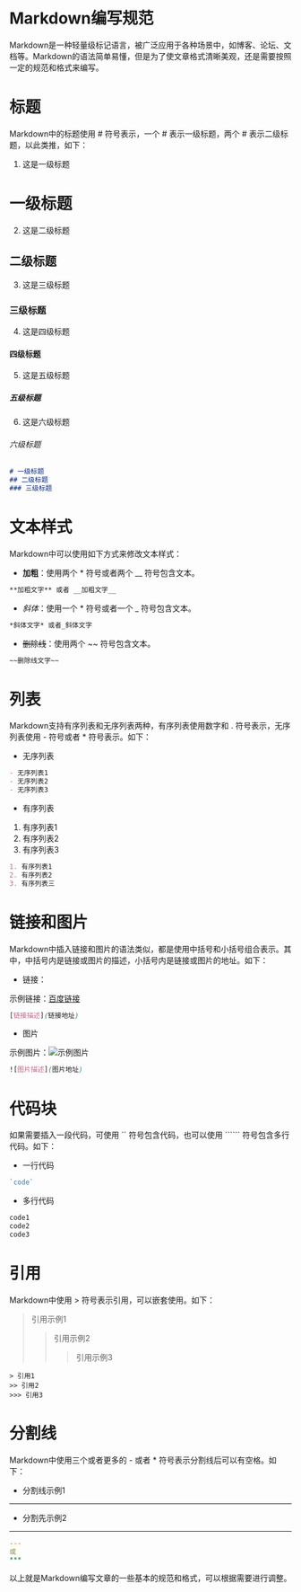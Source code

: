 # Markdown编写规范


  Markdown是一种轻量级标记语言，被广泛应用于各种场景中，如博客、论坛、文档等。Markdown的语法简单易懂，但是为了使文章格式清晰美观，还是需要按照一定的规范和格式来编写。

# 标题

  Markdown中的标题使用 # 符号表示，一个 # 表示一级标题，两个 # 表示二级标题，以此类推，如下：

1. 这是一级标题
# 一级标题

2. 这是二级标题
## 二级标题

3. 这是三级标题
### 三级标题

4. 这是四级标题
#### 四级标题

5. 这是五级标题
##### 五级标题

6. 这是六级标题
###### 六级标题

```Markdown
# 一级标题
## 二级标题
### 三级标题
```

# 文本样式

  Markdown中可以使用如下方式来修改文本样式：

- **加粗**：使用两个 * 符号或者两个 __ 符号包含文本。

```Markdown
**加粗文字** 或者 __加粗文字__
```

- *斜体*：使用一个 * 符号或者一个 _ 符号包含文本。

```Markdown
*斜体文字* 或者_斜体文字
```
- ~~删除线~~：使用两个 ~~ 符号包含文本。

```Markdown
~~删除线文字~~
```

# 列表
  Markdown支持有序列表和无序列表两种，有序列表使用数字和 . 符号表示，无序列表使用 - 符号或者 * 符号表示。如下：

* 无序列表

```Markdown
- 无序列表1
- 无序列表2
- 无序列表3
```

* 有序列表

1. 有序列表1
2. 有序列表2
3. 有序列表3

```Markdown
1. 有序列表1
2. 有序列表2
3. 有序列表三
```

# 链接和图片
  Markdown中插入链接和图片的语法类似，都是使用中括号和小括号组合表示。其中，中括号内是链接或图片的描述，小括号内是链接或图片的地址。如下：

- 链接：

示例链接：[百度链接](https://www.baidu.com)

```scss
[链接描述](链接地址)
```

- 图片

示例图片：![示例图片](/img/indexImg.jpg)

```scss
![图片描述](图片地址)
```

# 代码块

  如果需要插入一段代码，可使用 `` 符号包含代码，也可以使用 `````` 符号包含多行代码。如下：

- 一行代码

```javascript
`code`
```

- 多行代码

```javascript
code1
code2
code3
```

# 引用

  Markdown中使用 > 符号表示引用，可以嵌套使用。如下：

> 引用示例1
>> 引用示例2
>>> 引用示例3

```shell
> 引用1
>> 引用2
>>> 引用3
```

# 分割线

  Markdown中使用三个或者更多的 - 或者 * 符号表示分割线后可以有空格。如下：

- 分割线示例1

---

- 分割先示例2

******

```yaml
---
或
***
```

  以上就是Markdown编写文章的一些基本的规范和格式，可以根据需要进行调整。

